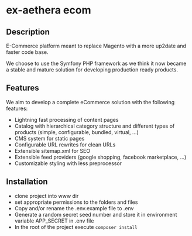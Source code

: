 # ex-aethera ecom
## Description
E-Commerce platform meant to replace Magento with a more up2date and faster code base.  

We choose to use the Symfony PHP framework as we think it now became a stable and mature solution for developing production ready products.

## Features
We aim to develop a complete eCommerce solution with the following features:

- Lightning fast processing of content pages
- Catalog with hierarchical category structure and different types of products (simple, configurable, bundled, virtual, ...)
- CMS system for static pages
- Configurable URL rewrites for clean URLs
- Extensible sitemap.xml for SEO
- Extensible feed providers (google shopping, facebook marketplace, ...)
- Customizable styling with less preprocessor

## Installation
- clone project into www dir
- set appropriate permissions to the folders and files
- Copy and/or rename the .env.example file to .env
- Generate a random secret seed number and store it in environment variable APP_SECRET in .env file
- In the root of the project execute `composer install`